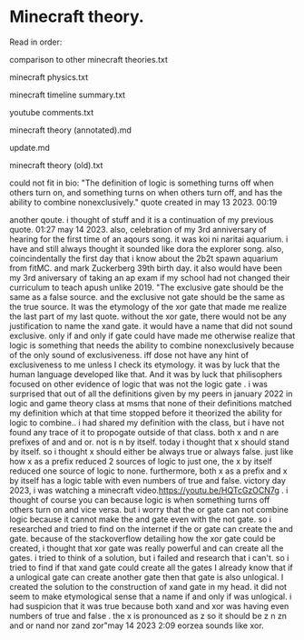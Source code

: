 # Minecraft theory. 

Read in order:

comparison to other minecraft theories.txt

minecraft physics.txt

minecraft timeline summary.txt

youtube comments.txt

minecraft theory (annotated).md

update.md

minecraft theory (old).txt


could not fit in bio: "The definition of logic is something turns off when others turn on, and something turns on when others turn off, and has the ability to combine nonexclusively." quote created in may 13 2023. 00:19

another qoute. i thought of stuff and it is a continuation of my previous quote. 01:27 may 14 2023. also, celebration of my 3rd anniversary of hearing for the first time of an aqours song. it was koi ni naritai aquarium. i have and still always thought it sounded like dora the explorer song. also, coincindentally the first day that i know about the 2b2t spawn aquarium from fitMC. and mark Zuckerberg 39th birth day. it also would have been my 3rd aniversary of taking an ap exam if my school had not changed their curriculum to teach apush unlike 2019. "The exclusive gate should be the same as a false source. and the exclusive not gate should be the same as the true source. It was the etymology of the xor gate that made me realize the last part of my last quote. without the xor gate, there would not be any justification to name the xand gate. it would have a name that did not sound exclusive. only if and only if gate could have made me otherwise realize that logic is something that needs the ability to combine nonexclusively because of the only sound of exclusiveness. iff dose not have any hint of exclusiveness to me unless I check its etymology. it was by luck that the human language developed like that. And it was by luck that philisophers focused on other evidence of logic that was not the logic gate . i was surprised that out of all the definitions given by my peers in january 2022 in logic and game theory class at msms that none of their definitions matched my definition which at that time stopped before it theorized the ability for logic to combine.. i had shared my definition with the class, but i have not found any trace of it to propogate outside of that class. both x and n are prefixes of and and or. not is n by itself. today i thought that x should stand by itself. so i thought x should either be always true or always false. just like how x as a prefix reduced 2 sources of logic to just one, the x by itself reduced one source of logic to none. furthermore, both x as a prefix and x by itself has a logic table with even numbers of true and false. victory day 2023, i was watching a minecraft video.https://youtu.be/HQTcGzOCN7g . i thought of course you can because logic is when something turns off others turn on and vice versa. but i worry that the or gate can not combine logic because it cannot make the and gate even with the not gate. so i researched and tried to find on the internet if the or gate can create the and gate. because of the stackoverflow detailing how the xor gate could be created, i thought that xor gate was really powerful and can create all the gates. i tried to think of a solution, but i failed and research that i can't. so i tried to find if that xand gate could create all the gates I already know that if a unlogical gate can create another gate then  that gate is also unlogical. I created the solution to the construction of xand gate in my head. it did not seem to make etymological sense that a name if and only if was unlogical. i had suspicion that it was true because both xand and xor was having even numbers of true and false . the x is pronounced as z so it should be z n zn and or nand nor zand zor"may 14 2023 2:09 eorzea sounds like xor.
